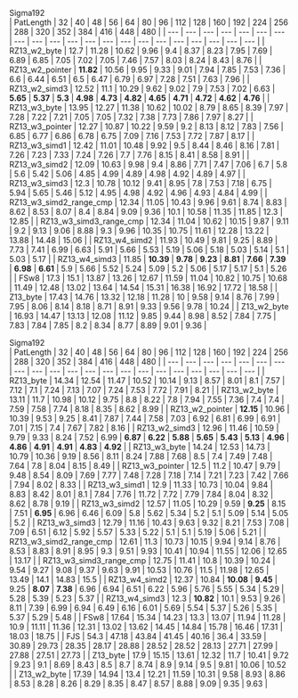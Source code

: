   
Sigma192  
|  PatLength  |  32  |  40  |  48  |  56  |  64  |  80  |  96  |  112  |  128  |  160  |  192  |  224  |  256  |  288  |  320  |  352  |  384  |  416  |  448  |  480  |
| ---  |  ---  |  ---  |  ---  |  ---  |  ---  |  ---  |  ---  |  ---  |  ---  |  ---  |  ---  |  ---  |  ---  |  ---  |  ---  |  ---  |  ---  |  ---  |  ---  |  ---  |
|  RZ13_w2_byte  |  12.7  |  11.28  |  10.62  |  9.96  |  9.4  |  8.37  |  8.23  |  7.95  |  7.69  |  6.89  |  6.85  |  7.05  |  7.02  |  7.05  |  7.46  |  7.57  |  8.03  |  8.24  |  8.43  |  8.76  |
|  RZ13_w2_pointer  |   **11.82**   |  10.56  |  9.95  |  9.33  |  9.01  |  7.94  |  7.85  |  7.53  |  7.36  |  6.6  |  6.44  |  6.51  |  6.5  |  6.47  |  6.79  |  6.97  |  7.28  |  7.51  |  7.63  |  7.96  |
|  RZ13_w2_simd3  |  12.52  |  11.1  |  10.29  |  9.62  |  9.02  |  7.9  |  7.53  |  7.02  |  6.63  |   **5.65**   |   **5.37**   |   **5.3**   |   **4.98**   |   **4.73**   |   **4.82**   |   **4.65**   |   **4.71**   |   **4.72**   |   **4.62**   |   **4.76**   |
|  RZ13_w3_byte  |  13.95  |  12.27  |  11.38  |  10.62  |  10.02  |  8.79  |  8.65  |  8.39  |  7.97  |  7.28  |  7.22  |  7.21  |  7.05  |  7.05  |  7.32  |  7.38  |  7.73  |  7.86  |  7.97  |  8.27  |
|  RZ13_w3_pointer  |  12.27  |  10.87  |  10.22  |  9.59  |  9.2  |  8.13  |  8.12  |  7.83  |  7.56  |  6.85  |  6.77  |  6.86  |  6.78  |  6.75  |  7.09  |  7.16  |  7.53  |  7.72  |  7.87  |  8.17  |
|  RZ13_w3_simd1  |  12.42  |  11.01  |  10.48  |  9.92  |  9.5  |  8.44  |  8.46  |  8.16  |  7.81  |  7.26  |  7.23  |  7.33  |  7.24  |  7.26  |  7.7  |  7.76  |  8.15  |  8.41  |  8.58  |  8.91  |
|  RZ13_w3_simd2  |  12.09  |  10.63  |  9.98  |  9.4  |  8.86  |  7.71  |  7.47  |  7.06  |  6.7  |  5.8  |  5.6  |  5.42  |  5.06  |  4.85  |  4.99  |  4.89  |  4.98  |  4.92  |  4.89  |  4.97  |
|  RZ13_w3_simd3  |  12.3  |  10.78  |  10.12  |  9.41  |  8.95  |  7.8  |  7.53  |  7.18  |  6.75  |  5.94  |  5.65  |  5.46  |  5.12  |  4.95  |  4.98  |  4.92  |  4.96  |  4.93  |  4.84  |  4.99  |
|  RZ13_w3_simd2_range_cmp  |  12.34  |  11.05  |  10.43  |  9.96  |  9.61  |  8.74  |  8.83  |  8.62  |  8.53  |  8.07  |  8.4  |  8.84  |  9.09  |  9.36  |  10.1  |  10.58  |  11.35  |  11.85  |  12.3  |  12.85  |
|  RZ13_w3_simd3_range_cmp  |  12.34  |  11.04  |  10.62  |  10.15  |  9.87  |  9.11  |  9.2  |  9.13  |  9.06  |  8.88  |  9.3  |  9.96  |  10.35  |  10.75  |  11.61  |  12.28  |  13.22  |  13.88  |  14.48  |  15.06  |
|  RZ13_w4_simd2  |  11.93  |  10.49  |  9.81  |  9.25  |  8.89  |  7.73  |  7.41  |  6.99  |  6.63  |  5.91  |  5.66  |  5.53  |  5.19  |  5.06  |  5.18  |  5.03  |  5.14  |  5.1  |  5.03  |  5.17  |
|  RZ13_w4_simd3  |  11.85  |   **10.39**   |   **9.78**   |   **9.23**   |   **8.81**   |   **7.66**   |   **7.39**   |   **6.98**   |   **6.61**   |  5.9  |  5.66  |  5.52  |  5.24  |  5.09  |  5.2  |  5.06  |  5.17  |  5.17  |  5.1  |  5.26  |
|  FSw8  |  17.3  |  15.1  |  13.87  |  13.26  |  12.67  |  11.59  |  11.04  |  10.82  |  10.75  |  10.68  |  11.49  |  12.48  |  13.02  |  13.64  |  14.54  |  15.31  |  16.38  |  16.92  |  17.72  |  18.58  |
|  Z13_byte  |  17.43  |  14.76  |  13.32  |  12.18  |  11.28  |  10  |  9.58  |  9.14  |  8.76  |  7.99  |  7.95  |  8.06  |  8.14  |  8.18  |  8.71  |  8.91  |  9.33  |  9.56  |  9.78  |  10.24  |
|  Z13_w2_byte  |  16.93  |  14.47  |  13.13  |  12.08  |  11.12  |  9.85  |  9.44  |  8.98  |  8.52  |  7.84  |  7.75  |  7.83  |  7.84  |  7.85  |  8.2  |  8.34  |  8.77  |  8.89  |  9.01  |  9.36  |
  
Sigma192  
|  PatLength  |  32  |  40  |  48  |  56  |  64  |  80  |  96  |  112  |  128  |  160  |  192  |  224  |  256  |  288  |  320  |  352  |  384  |  416  |  448  |  480  |
| ---  |  ---  |  ---  |  ---  |  ---  |  ---  |  ---  |  ---  |  ---  |  ---  |  ---  |  ---  |  ---  |  ---  |  ---  |  ---  |  ---  |  ---  |  ---  |  ---  |  ---  |
|  RZ13_byte  |  14.34  |  12.54  |  11.47  |  10.52  |  10.14  |  9.13  |  8.57  |  8.01  |  8.1  |  7.57  |  7.12  |  7.1  |  7.24  |  7.13  |  7.07  |  7.24  |  7.53  |  7.72  |  7.91  |  8.21  |
|  RZ13_w2_byte  |  13.11  |  11.7  |  10.98  |  10.12  |  9.75  |  8.8  |  8.22  |  7.8  |  7.94  |  7.55  |  7.36  |  7.4  |  7.4  |  7.59  |  7.58  |  7.74  |  8.18  |  8.35  |  8.62  |  8.99  |
|  RZ13_w2_pointer  |   **12.15**   |  10.96  |  10.39  |  9.53  |  9.25  |  8.41  |  7.87  |  7.44  |  7.58  |  7.03  |  6.92  |  6.81  |  6.99  |  6.91  |  7.01  |  7.15  |  7.4  |  7.67  |  7.82  |  8.16  |
|  RZ13_w2_simd3  |  12.96  |  11.46  |  10.59  |  9.79  |  9.33  |  8.24  |  7.52  |  6.99  |   **6.87**   |   **6.22**   |   **5.88**   |   **5.65**   |   **5.43**   |   **5.13**   |   **4.96**   |   **4.86**   |   **4.91**   |   **4.91**   |   **4.83**   |   **4.92**   |
|  RZ13_w3_byte  |  14.24  |  12.53  |  14.73  |  10.79  |  10.36  |  9.19  |  8.56  |  8.11  |  8.24  |  7.88  |  7.68  |  8.5  |  7.4  |  7.49  |  7.48  |  7.64  |  7.8  |  8.04  |  8.15  |  8.49  |
|  RZ13_w3_pointer  |  12.5  |  11.2  |  10.47  |  9.79  |  9.48  |  8.54  |  8.09  |  7.69  |  7.77  |  7.48  |  7.28  |  7.18  |  7.14  |  7.21  |  7.23  |  7.42  |  7.66  |  7.94  |  8.02  |  8.33  |
|  RZ13_w3_simd1  |  12.9  |  11.33  |  10.73  |  10.04  |  9.84  |  8.83  |  8.42  |  8.01  |  8.1  |  7.84  |  7.76  |  11.72  |  7.72  |  7.79  |  7.84  |  8.04  |  8.32  |  8.62  |  8.78  |  9.19  |
|  RZ13_w3_simd2  |  12.57  |  11.05  |  10.29  |  9.59  |   **9.25**   |  8.15  |  7.51  |   **6.95**   |  6.96  |  6.46  |  6.09  |  5.8  |  5.62  |  5.34  |  5.2  |  5.1  |  5.09  |  5.14  |  5.05  |  5.2  |
|  RZ13_w3_simd3  |  12.79  |  11.16  |  10.43  |  9.63  |  9.32  |  8.21  |  7.53  |  7.08  |  7.09  |  6.51  |  6.12  |  5.92  |  5.57  |  5.33  |  5.22  |  5.1  |  5.1  |  5.19  |  5.06  |  5.21  |
|  RZ13_w3_simd2_range_cmp  |  12.61  |  11.3  |  10.73  |  10.15  |  9.94  |  9.14  |  8.76  |  8.53  |  8.83  |  8.91  |  8.95  |  9.3  |  9.51  |  9.93  |  10.41  |  10.94  |  11.55  |  12.06  |  12.65  |  13.17  |
|  RZ13_w3_simd3_range_cmp  |  12.75  |  11.41  |  10.8  |  10.39  |  10.24  |  9.54  |  9.27  |  9.08  |  9.37  |  9.63  |  9.91  |  10.53  |  10.76  |  11.5  |  11.98  |  12.65  |  13.49  |  14.1  |  14.83  |  15.5  |
|  RZ13_w4_simd2  |  12.37  |  10.84  |   **10.08**   |   **9.45**   |  9.25  |   **8.07**   |   **7.38**   |  6.96  |  6.94  |  6.51  |  6.22  |  5.96  |  5.76  |  5.55  |  5.34  |  5.29  |  5.28  |  5.39  |  5.23  |  5.37  |
|  RZ13_w4_simd3  |  12.3  |   **10.82**   |  10.1  |  9.53  |  9.26  |  8.11  |  7.39  |  6.99  |  6.94  |  6.49  |  6.16  |  6.01  |  5.69  |  5.54  |  5.37  |  5.26  |  5.35  |  5.37  |  5.29  |  5.48  |
|  FSw8  |  17.64  |  15.34  |  14.23  |  13.3  |  13.07  |  11.94  |  11.28  |  10.9  |  11.11  |  11.36  |  12.31  |  13.02  |  13.62  |  14.45  |  14.84  |  15.78  |  16.46  |  17.31  |  18.03  |  18.75  |
|  FJS  |  54.3  |  47.18  |  43.84  |  41.45  |  40.16  |  36.4  |  33.59  |  30.89  |  29.73  |  28.35  |  28.17  |  28.88  |  28.52  |  28.52  |  28.13  |  27.71  |  27.99  |  27.88  |  27.51  |  27.73  |
|  Z13_byte  |  17.9  |  15.15  |  13.61  |  12.32  |  11.7  |  10.41  |  9.72  |  9.23  |  9.1  |  8.69  |  8.43  |  8.5  |  8.7  |  8.74  |  8.9  |  9.14  |  9.5  |  9.81  |  10.06  |  10.52  |
|  Z13_w2_byte  |  17.39  |  14.94  |  13.4  |  12.21  |  11.59  |  10.31  |  9.58  |  8.93  |  8.86  |  8.53  |  8.28  |  8.26  |  8.29  |  8.35  |  8.47  |  8.57  |  8.88  |  9.09  |  9.35  |  9.63  |
